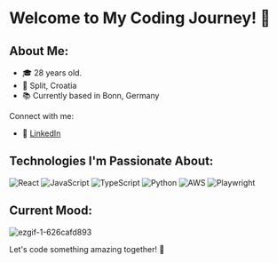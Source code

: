 # Welcome to My Coding Journey! 👋

## About Me:

- 🎓 28 years old.
- 🏡 Split, Croatia
- 📚 Currently based in Bonn, Germany

Connect with me:
- :office: [LinkedIn](https://www.linkedin.com/in/mate-loncar-076a69197/)

## Technologies I'm Passionate About:

![React](https://img.shields.io/badge/React-61DAFB?style=flat&logo=react&logoColor=white)
![JavaScript](https://img.shields.io/badge/JavaScript-F7DF1E?style=flat&logo=javascript&logoColor=black)
![TypeScript](https://img.shields.io/badge/TypeScript-007ACC?style=flat&logo=typescript&logoColor=white)
![Python](https://img.shields.io/badge/Python-3776AB?style=flat&logo=python&logoColor=white)
![AWS](https://img.shields.io/badge/AWS-232F3E?style=flat&logo=amazon-aws&logoColor=white)
![Playwright](https://img.shields.io/badge/Playwright-14161A?style=flat&logo=playwright&logoColor=white)

## Current Mood:

![ezgif-1-626cafd893](https://github.com/MateLoncar/MateLoncar/assets/80695635/0db44588-248b-4fde-88fe-726fab9a7772)

Let's code something amazing together! 🚀
